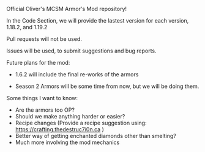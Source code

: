 Official Oliver's MCSM Armor's Mod repository!

In the Code Section, we will provide the lastest version for each version, 1.18.2, and 1.19.2

Pull requests will not be used.

Issues will be used, to submit suggestions and bug reports.

Future plans for the mod:

 - 1.6.2 will include the final re-works of the armors

 - Season 2 Armors will be some time from now, but we will be doing them.
 
 
Some things I want to know:

 - Are the armors too OP?
 - Should we make anything harder or easier?
 - Recipe changes (Provide a recipe suggestion using: https://crafting.thedestruc7i0n.ca )
 - Better way of getting enchanted diamonds other than smelting?
 - Much more involving the mod mechanics
